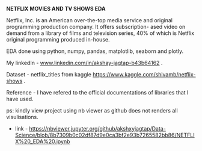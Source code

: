 **NETFLIX MOVIES AND TV SHOWS EDA**

Netflix, Inc. is an American over-the-top media service and original programming production company. It offers subscription- ased video on demand from a library of films and television series, 40% of which is Netflix original programming produced in-house.

EDA done using python, numpy, pandas, matplotlib, seaborn and plotly.

My linkedIn - www.linkedin.com/in/akshay-jagtap-b43b64162 .

Dataset - netflix_titles from kaggle https://www.kaggle.com/shivamb/netflix-shows .

Reference - I have refered to the official documentations of libraries that I have used.

ps: kindly view project using nb viewer as github does not renders all visulisations.
- link - https://nbviewer.jupyter.org/github/akshxyjagtap/Data-Science/blob/8b7309b0c02df87d9e0ca3bf2e93b7265582bb86/NETFLIX%20_EDA%20.ipynb

